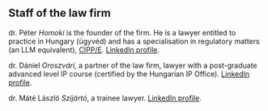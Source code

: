 ##  Staff of the law firm

dr. Péter *Homoki* is the founder of the firm. He is a lawyer entitled to practice in Hungary (ügyvéd) and has  a specialisation in regulatory matters (an LLM equivalent), [CIPP/E](/assets/files/CIPPE_Certificate.pdf). <a href="https://www.linkedin.com/in/homoki" target="_blank">LinkedIn profile</a>.

dr. Dániel *Oroszvári*, a partner of the law firm, lawyer with a post-graduate advanced level IP course (certified by the Hungarian IP Office). <a href="https://www.linkedin.com/in/daniel-oroszvari-609b64116/" target="_blank">LinkedIn profile</a>.

dr. Máté László *Szijártó*, a trainee lawyer. <a href="https://www.linkedin.com/in/m%C3%A1t%C3%A9-szij%C3%A1rt%C3%B3-295a84139" target="_blank">LinkedIn profile</a>.

